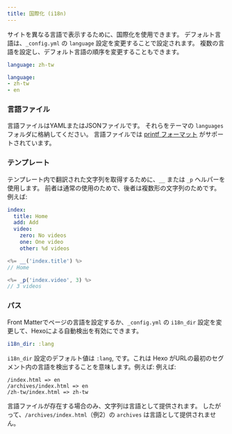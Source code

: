 ```yaml
---
title: 国際化 (i18n)
---
```


サイトを異なる言語で表示するために、国際化を使用できます。 デフォルト言語は、`_config.yml` の `language` 設定を変更することで設定されます。 複数の言語を設定し、デフォルト言語の順序を変更することもできます。

```yaml
language: zh-tw

language:
- zh-tw
- en
```

### 言語ファイル

言語ファイルはYAMLまたはJSONファイルです。 それらをテーマの `languages` フォルダに格納してください。 言語ファイルでは [printf フォーマット](https://github.com/alexei/sprintf.js) がサポートされています。

### テンプレート

テンプレート内で翻訳された文字列を取得するために、`__` または `_p` ヘルパーを使用します。 前者は通常の使用のためで、後者は複数形の文字列のためです。 例えば:

```yaml en.yml
index:
  title: Home
  add: Add
  video:
    zero: No videos
    one: One video
    other: %d videos
```

```js
<%= __('index.title') %>
// Home

<%= _p('index.video', 3) %>
// 3 videos
```

### パス

Front Matterでページの言語を設定するか、`_config.yml` の `i18n_dir` 設定を変更して、Hexoによる自動検出を有効にできます。

```yaml
i18n_dir: :lang
```

`i18n_dir` 設定のデフォルト値は `:lang`, です。これは Hexo がURLの最初のセグメント内の言語を検出することを意味します。例えば: 例えば:

```plain
/index.html => en
/archives/index.html => en
/zh-tw/index.html => zh-tw
```

言語ファイルが存在する場合のみ、文字列は言語として提供されます。 したがって、`/archives/index.html`（例2）の `archives` は言語として提供されません。
